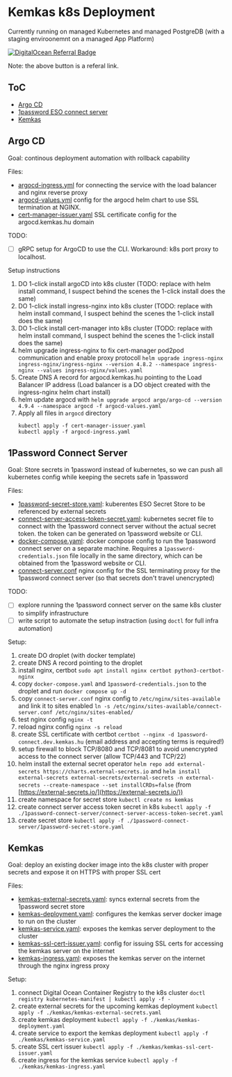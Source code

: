 # Kemkas k8s Deployment

Currently running on managed Kubernetes and managed PostgreDB (with a staging enviroonemnt on a managed App Platform)

[![DigitalOcean Referral Badge](https://web-platforms.sfo2.cdn.digitaloceanspaces.com/WWW/Badge%203.svg)](https://www.digitalocean.com/?refcode=ff66274a0cf1&utm_campaign=Referral_Invite&utm_medium=Referral_Program&utm_source=badge)

Note: the above button is a referal link.

## ToC
- [Argo CD](#argo-cd)
- [1password ESO connect server](#1password-connect-server)
- [Kemkas](#kemkas)

## Argo CD

Goal: continous deployment automation with rollback capability

Files:
- [argocd-ingress.yml](./argocd/argocd-ingress.yaml) for connecting the service with the load balancer and nginx reverse proxy
- [argocd-values.yml](./argocd/argocd-values.yaml) config for the argocd helm chart to use SSL termination at NGINX.
- [cert-manager-issuer.yaml](./argocd/cert-manager-issuer.yaml) SSL certificate config for the argocd.kemkas.hu domain

TODO: 
- [ ] gRPC setup for ArgoCD to use the CLI. Workaround: k8s port proxy to localhost.

Setup instructions

1. DO 1-click install argoCD into k8s cluster (TODO: replace with helm install command, I suspect behind the scenes the 1-click install does the same)
1. DO 1-click install ingress-nginx into k8s cluster (TODO: replace with helm install command, I suspect behind the scenes the 1-click install does the same)
1. DO 1-click install cert-manager into k8s cluster (TODO: replace with helm install command, I suspect behind the scenes the 1-click install does the same)
1. helm upgrade ingress-nginx to fix cert-manager pod2pod communication and enable proxy protocoll `helm upgrade ingress-nginx ingress-nginx/ingress-nginx --version 4.8.2 --namespace ingress-nginx --values ingress-nginx/values.yaml`
1. Create DNS A record for argocd.kemkas.hu pointing to the Load Balancer IP address (Load balancer is a DO object created with the ingress-nginx helm chart install)
1. helm update argocd with `helm upgrade argocd argo/argo-cd --version 4.9.4 --namespace argocd -f argocd-values.yaml`
1. Apply all files in `argocd` directory
    ```
    kubectl apply -f cert-manager-issuer.yaml
    kubectl apply -f argocd-ingress.yaml
    ```

## 1Password Connect Server

Goal: Store secrets in 1password instead of kubernetes, so we can push all kubernetes config while keeping the secrets safe in 1password

Files:
- [1password-secret-store.yaml](./1password-connect-server/1password-secret-store.yaml): kuberentes ESO Secret Store to be referenced by external secrets
- [connect-server-access-token-secret.yaml](./1password-connect-server/connect-server-access-token-secret.yaml): kubernetes secret file to connect with the 1password connect server without the actual secret token. the token can be generated on 1password website or CLI.
- [docker-compose.yaml](./1password-connect-server/docker-compose.yaml): docker compose config to run the 1password connect server on a separate machine. Requires a `1password-credentials.json` file locally in the same directory, which can be obtained from the 1password website or CLI.
- [connect-server.conf](./1password-connect-server/connect-server.conf) nginx config for the SSL terminating proxy for the 1password connect server (so that secrets don't travel unencrypted)

TODO: 
- [ ] explore running the 1password connect server on the same k8s cluster to simplify infrastructure
- [ ] write script to automate the setup instraction (using `doctl` for full infra automation)

Setup:
1. create DO droplet (with docker template)
1. create DNS A record pointing to the droplet
1. install nginx, certbot `sudo apt install nginx certbot python3-certbot-nginx`
1. copy `docker-compose.yaml` and `1password-credentials.json` to the droplet and run `docker compose up -d`
1. copy `connect-server.conf` nginx config to `/etc/nginx/sites-available` and link it to sites enabled `ln -s /etc/nginx/sites-available/connect-server.conf /etc/nginx/sites-enabled/`
1. test nginx config `nginx -t`
1. reload nginx config `nginx -s reload`
1. create SSL certificate with certbot `certbot --nginx -d 1password-connect.dev.kemkas.hu` (email address and accepting terms is required!)
1. setup firewall to block TCP/8080 and TCP/8081 to avoid unencrypted access to the connect server (allow TCP/443 and TCP/22)
1. helm install the external secret operator `helm repo add external-secrets https://charts.external-secrets.io` and `helm install external-secrets external-secrets/external-secrets -n external-secrets --create-namespace --set installCRDs=false` (from [https://external-secrets.io/](https://external-secrets.io/))
1. create namespace for secret store `kubectl create ns kemkas`
1. create connect server access token secret in k8s `kubectl apply -f ./1password-connect-server/connect-server-access-token-secret.yaml`
1. create secret store `kubectl apply -f ./1password-connect-server/1password-secret-store.yaml`

## Kemkas

Goal: deploy an existing docker image into the k8s cluster with proper secrets and expose it on HTTPS with proper SSL cert

Files:
- [kemkas-external-secrets.yaml](./kemkas/kemkas-external-secrets.yaml): syncs external secrets from the 1password secret store
- [kemkas-deployment.yaml](./kemkas/kemkas-deployment.yaml): configures the kemkas server docker image to run on the cluster
- [kemkas-service.yaml](./kemkas/kemkas-service.yaml): exposes the kemkas server deployment to the cluster
- [kemkas-ssl-cert-issuer.yaml](./kemkas/kemkas-ssl-cert-issuer.yaml): config for issuing SSL certs for accessing the kemkas server on the internet
- [kemkas-ingress.yaml](./kemkas/kemkas-ingress.yaml): exposes the kemkas server on the internet through the nginx ingress proxy

Setup:
1. connect Digital Ocean Container Registry to the k8s cluster `doctl registry kubernetes-manifest | kubectl apply -f -`
1. create external secrets for the upcoming kemkas deployment `kubectl apply -f ./kemkas/kemkas-external-secrets.yaml`
1. create kemkas deployment `kubectl apply -f ./kemkas/kemkas-deployment.yaml`
1. create service to export the kemkas deployment `kubectl apply -f ./kemkas/kemkas-service.yaml`
1. create SSL cert issuer `kubectl apply -f ./kemkas/kemkas-ssl-cert-issuer.yaml`
1. create ingress for the kemkas service `kubectl apply -f ./kemkas/kemkas-ingress.yaml`
